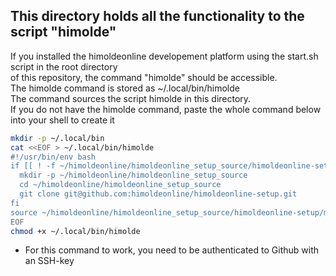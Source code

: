 ## This directory holds all the functionality to the script "himolde"

<p>
If you installed the himoldeonline developement platform using the start.sh script in the root directory<br>
of this repository, the command "himolde" should be accessible.<br>
The himolde command is stored as ~/.local/bin/himolde<br>
The command sources the script himolde in this directory.<br>
If you do not have the himolde command, paste the whole command below into your shell to create it<br>
</p>

```bash
mkdir -p ~/.local/bin
cat <<EOF > ~/.local/bin/himolde
#!/usr/bin/env bash
if [[ ! -f ~/himoldeonline/himoldeonline_setup_source/himoldeonline-setup/manage/himolde ]]; then
  mkdir -p ~/himoldeonline/himoldeonline_setup_source
  cd ~/himoldeonline/himoldeonline_setup_source
  git clone git@github.com:himoldeonline/himoldeonline-setup.git
fi
source ~/himoldeonline/himoldeonline_setup_source/himoldeonline-setup/manage/himolde
EOF
chmod +x ~/.local/bin/himolde
```
* For this command to work, you need to be authenticated to Github with an SSH-key

